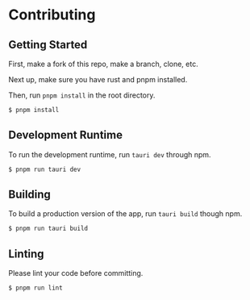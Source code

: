 # Contributing

## Getting Started

First, make a fork of this repo, make a branch, clone, etc.

Next up, make sure you have rust and pnpm installed.

Then, run `pnpm install` in the root directory.

```bash
$ pnpm install
```

## Development Runtime

To run the development runtime, run `tauri dev` through npm.

```bash
$ pnpm run tauri dev
```

## Building

To build a production version of the app, run `tauri build` though npm.

```bash
$ pnpm run tauri build
```

## Linting

Please lint your code before committing.

```bash
$ pnpm run lint
```
